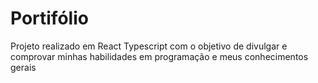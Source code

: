 # Portifólio

Projeto realizado em React Typescript com o objetivo de divulgar e comprovar minhas habilidades em programação
e meus conhecimentos gerais
